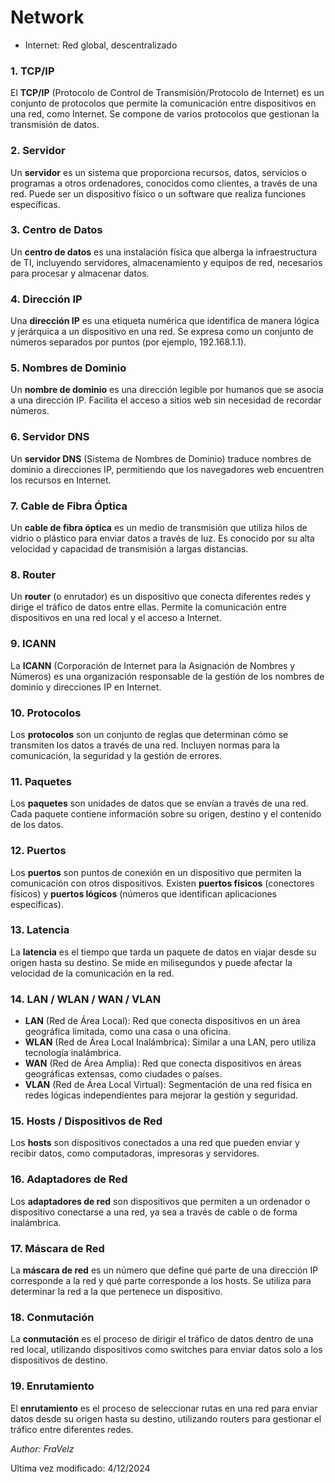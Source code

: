 # Network

* Internet: Red global, descentralizado

### 1. **TCP/IP**
El **TCP/IP** (Protocolo de Control de Transmisión/Protocolo de Internet) es un conjunto de protocolos que permite la comunicación entre dispositivos en una red, como Internet. Se compone de varios protocolos que gestionan la transmisión de datos.

### 2. **Servidor**
Un **servidor** es un sistema que proporciona recursos, datos, servicios o programas a otros ordenadores, conocidos como clientes, a través de una red. Puede ser un dispositivo físico o un software que realiza funciones específicas.

### 3. **Centro de Datos**
Un **centro de datos** es una instalación física que alberga la infraestructura de TI, incluyendo servidores, almacenamiento y equipos de red, necesarios para procesar y almacenar datos.

### 4. **Dirección IP**
Una **dirección IP** es una etiqueta numérica que identifica de manera lógica y jerárquica a un dispositivo en una red. Se expresa como un conjunto de números separados por puntos (por ejemplo, 192.168.1.1).

### 5. **Nombres de Dominio**
Un **nombre de dominio** es una dirección legible por humanos que se asocia a una dirección IP. Facilita el acceso a sitios web sin necesidad de recordar números.

### 6. **Servidor DNS**
Un **servidor DNS** (Sistema de Nombres de Dominio) traduce nombres de dominio a direcciones IP, permitiendo que los navegadores web encuentren los recursos en Internet.

### 7. **Cable de Fibra Óptica**
Un **cable de fibra óptica** es un medio de transmisión que utiliza hilos de vidrio o plástico para enviar datos a través de luz. Es conocido por su alta velocidad y capacidad de transmisión a largas distancias.

### 8. **Router**
Un **router** (o enrutador) es un dispositivo que conecta diferentes redes y dirige el tráfico de datos entre ellas. Permite la comunicación entre dispositivos en una red local y el acceso a Internet.

### 9. **ICANN**
La **ICANN** (Corporación de Internet para la Asignación de Nombres y Números) es una organización responsable de la gestión de los nombres de dominio y direcciones IP en Internet.

### 10. **Protocolos**
Los **protocolos** son un conjunto de reglas que determinan cómo se transmiten los datos a través de una red. Incluyen normas para la comunicación, la seguridad y la gestión de errores.

### 11. **Paquetes**
Los **paquetes** son unidades de datos que se envían a través de una red. Cada paquete contiene información sobre su origen, destino y el contenido de los datos.

### 12. **Puertos**
Los **puertos** son puntos de conexión en un dispositivo que permiten la comunicación con otros dispositivos. Existen **puertos físicos** (conectores físicos) y **puertos lógicos** (números que identifican aplicaciones específicas).

### 13. **Latencia**
La **latencia** es el tiempo que tarda un paquete de datos en viajar desde su origen hasta su destino. Se mide en milisegundos y puede afectar la velocidad de la comunicación en la red.

### 14. **LAN / WLAN / WAN / VLAN**
- **LAN** (Red de Área Local): Red que conecta dispositivos en un área geográfica limitada, como una casa o una oficina.
- **WLAN** (Red de Área Local Inalámbrica): Similar a una LAN, pero utiliza tecnología inalámbrica.
- **WAN** (Red de Área Amplia): Red que conecta dispositivos en áreas geográficas extensas, como ciudades o países.
- **VLAN** (Red de Área Local Virtual): Segmentación de una red física en redes lógicas independientes para mejorar la gestión y seguridad.

### 15. **Hosts / Dispositivos de Red**
Los **hosts** son dispositivos conectados a una red que pueden enviar y recibir datos, como computadoras, impresoras y servidores.

### 16. **Adaptadores de Red**
Los **adaptadores de red** son dispositivos que permiten a un ordenador o dispositivo conectarse a una red, ya sea a través de cable o de forma inalámbrica.

### 17. **Máscara de Red**
La **máscara de red** es un número que define qué parte de una dirección IP corresponde a la red y qué parte corresponde a los hosts. Se utiliza para determinar la red a la que pertenece un dispositivo.

### 18. **Conmutación**
La **conmutación** es el proceso de dirigir el tráfico de datos dentro de una red local, utilizando dispositivos como switches para enviar datos solo a los dispositivos de destino.

### 19. **Enrutamiento**
El **enrutamiento** es el proceso de seleccionar rutas en una red para enviar datos desde su origen hasta su destino, utilizando routers para gestionar el tráfico entre diferentes redes.

*Author: FraVelz*

Ultima vez modificado: 4/12/2024
